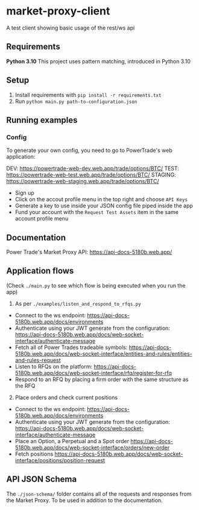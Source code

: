 # market-proxy-client

A test client showing basic usage of the rest/ws api

## Requirements

**Python 3.10**
This project uses pattern matching, introduced in Python 3.10

## Setup

1. Install requirements with `pip install -r requirements.txt`
2. Run `python main.py path-to-configuration.json`

## Running examples

### Config

To generate your own config, you need to go to PowerTrade's web application:

DEV: https://powertrade-web-dev.web.app/trade/options/BTC/
TEST: https://powertrade-web-test.web.app/trade/options/BTC/
STAGING: https://powertrade-web-staging.web.app/trade/options/BTC/

- Sign up
- Click on the accout profile menu in the top right and choose `API Keys`
- Generate a key to use inside your JSON config file piped inside the app
- Fund your account with the `Request Test Assets` item in the same account profile menu

## Documentation

Power Trade's Market Proxy API: https://api-docs-5180b.web.app/

## Application flows

(Check `./main.py` to see which flow is being executed when you run the app)

1. As per `./examples/listen_and_respond_to_rfqs.py`

- Connect to the ws endpoint: https://api-docs-5180b.web.app/docs/environments
- Authenticate using your JWT generate from the configuration: https://api-docs-5180b.web.app/docs/web-socket-interface/authenticate-message
- Fetch all of Power Trades tradeable symbols: https://api-docs-5180b.web.app/docs/web-socket-interface/entities-and-rules/entities-and-rules-request
- Listen to RFQs on the platform: https://api-docs-5180b.web.app/docs/web-socket-interface/rfq/register-for-rfq
- Respond to an RFQ by placing a firm order with the same structure as the RFQ

2. Place orders and check current positions

- Connect to the ws endpoint: https://api-docs-5180b.web.app/docs/environments
- Authenticate using your JWT generate from the configuration: https://api-docs-5180b.web.app/docs/web-socket-interface/authenticate-message
- Place an Option, a Perpetual and a Spot order https://api-docs-5180b.web.app/docs/web-socket-interface/orders/new-order
- Fetch positions https://api-docs-5180b.web.app/docs/web-socket-interface/positions/position-request

## API JSON Schema

The `./json-schema/` folder contains all of the requests and responses from the Market Proxy. To be used in addition to the documentation.
